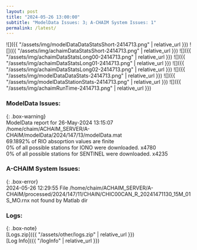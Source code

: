 ```yaml
---
layout: post
title: "2024-05-26 13:00:00"
subtitle: "ModelData Issues: 3; A-CHAIM System Issues: 1"
permalink: /latest/
---
```


![]({{ "/assets/img/modelDataDataStatsShort-2414713.png" | relative_url }})
![]({{ "/assets/img/achaimDataStatsShort-2414713.png" | relative_url }})
![]({{ "/assets/img/achaimDataStatsLong00-2414713.png" | relative_url }})
![]({{ "/assets/img/achaimDataStatsLong01-2414713.png" | relative_url }})
![]({{ "/assets/img/achaimDataStatsLong02-2414713.png" | relative_url }})
![]({{ "/assets/img/modelDataDataStats-2414713.png" | relative_url }})
![]({{ "/assets/img/modelDataStationStats-2414713.png" | relative_url }})
![]({{ "/assets/img/achaimRunTime-2414713.png" | relative_url }})


### ModelData Issues:  
  
{: .box-warning}  
 ModelData report for 26-May-2024 13:15:07   
 /home/chaim/ACHAIM_SERVER/A-CHAIM/modelData/2024/147/13/modelData.mat   
 69.1892% of RIO absoprtion values are finite   
 0% of all possible stations for IONO were downloaded. x4780   
 0% of all possible stations for SENTINEL were downloaded. x4235   
  
### A-CHAIM System Issues:  
  
{: .box-error}  
2024-05-26 12:29:55 File /home/chaim/ACHAIM_SERVER/A-CHAIM/processed/2024/147/11/CHAIN/CHIC00CAN_R_20241471130_15M_01S_MO.rnx not found by Matlab dir  

### Logs:  
  
{: .box-note}  
[Logs.zip]({{ "/assets/other/logs.zip" | relative_url }})  
[Log Info]({{ "/logInfo" | relative_url }})  
